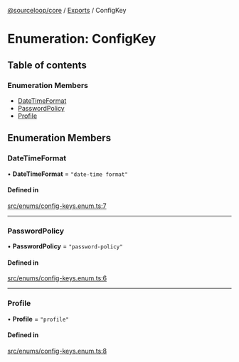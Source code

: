 [@sourceloop/core](../README.md) / [Exports](../modules.md) / ConfigKey

# Enumeration: ConfigKey

## Table of contents

### Enumeration Members

- [DateTimeFormat](ConfigKey.md#datetimeformat)
- [PasswordPolicy](ConfigKey.md#passwordpolicy)
- [Profile](ConfigKey.md#profile)

## Enumeration Members

### DateTimeFormat

• **DateTimeFormat** = ``"date-time format"``

#### Defined in

[src/enums/config-keys.enum.ts:7](https://github.com/sourcefuse/loopback4-microservice-catalog/blob/00e854d46/packages/core/src/enums/config-keys.enum.ts#L7)

___

### PasswordPolicy

• **PasswordPolicy** = ``"password-policy"``

#### Defined in

[src/enums/config-keys.enum.ts:6](https://github.com/sourcefuse/loopback4-microservice-catalog/blob/00e854d46/packages/core/src/enums/config-keys.enum.ts#L6)

___

### Profile

• **Profile** = ``"profile"``

#### Defined in

[src/enums/config-keys.enum.ts:8](https://github.com/sourcefuse/loopback4-microservice-catalog/blob/00e854d46/packages/core/src/enums/config-keys.enum.ts#L8)
